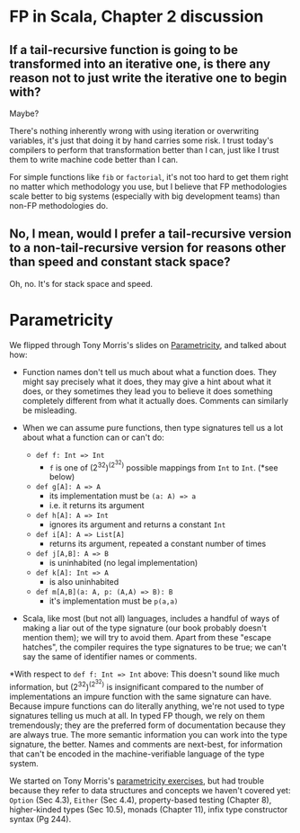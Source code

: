 # FP in Scala, Chapter 2 discussion

## If a tail-recursive function is going to be transformed into an iterative one, is there any reason not to just write the iterative one to begin with?

<!-- Is there any benefit to writing tail-recursive pure functions if it's just going to be converted to an iterative algorithm, beyond recovering the performance that an iterative algorithm would have had? -->

Maybe? 

There's nothing inherently wrong with using iteration or overwriting variables, it's just that doing it by hand carries some risk.  I trust today's compilers to perform that transformation better than I can, just like I trust them to write machine code better than I can.

For simple functions like `fib` or `factorial`, it's not too hard to get them right no matter which methodology you use, but I believe that FP methodologies scale better to big systems (especially with big development teams) than non-FP methodologies do.

## No, I mean, would I prefer a tail-recursive version to a non-tail-recursive version for reasons other than speed and constant stack space?

Oh, no.  It's for stack space and speed.

# Parametricity

We flipped through Tony Morris's slides on [Parametricity](http://tonymorris.github.io/talks/#4985cb8e6d8d9a24e32d98204526c8e3b9319e33), and talked about how:

* Function names don't tell us much about what a function does. They might say precisely what it does, they may give a hint about what it does, or they sometimes they lead you to believe it does something completely different from what it actually does.  Comments can similarly be misleading.

* When we can assume pure functions, then type signatures tell us a lot about what a function can or can't do:
    * `def f: Int => Int` 
        * `f` is one of (2<sup>32</sup>)<sup>(2<sup>32</sup>)</sup> possible mappings from `Int` to `Int`.  (*see below)
    * `def g[A]: A => A` 
        * its implementation must be `(a: A) => a`
        * i.e. it returns its argument
    * `def h[A]: A => Int`
        * ignores its argument and returns a constant `Int`
    * `def i[A]: A => List[A]`
        * returns its argument, repeated a constant number of times
    * `def j[A,B]: A => B`
        * is uninhabited (no legal implementation)
    * `def k[A]: Int => A`
        * is also uninhabited
    * `def m[A,B](a: A, p: (A,A) => B): B`
        *  it's implementation must be `p(a,a)`

* Scala, like most (but not all) languages, includes a handful of ways of making a liar out of the type signature (our book probably doesn't mention them); we will try to avoid them.  Apart from these "escape hatches", the compiler requires the type signatures to be true; we can't say the same of identifier names or comments.

\*With respect to `def f: Int => Int` above: This doesn't sound like much information, but (2<sup>32</sup>)<sup>(2<sup>32</sup>)</sup> is insignificant compared to the number of implementations an impure function with the same signature can have.  Because impure functions can do literally anything, we're not used to type signatures telling us much at all.  In typed FP though, we rely on them tremendously; they are the preferred form of documentation because they are always true.  The more semantic information you can work into the type signature, the better.  Names and comments are next-best, for information that can't be encoded in the machine-verifiable language of the type system.
    
We started on Tony Morris's [parametricity exercises](https://github.com/refried/parametricity-exercises/blob/master/parametricity.scala), but had trouble because they refer to data structures and concepts we haven't covered yet: `Option` (Sec 4.3), `Either` (Sec 4.4), property-based testing (Chapter 8), higher-kinded types (Sec 10.5), monads (Chapter 11), infix type constructor syntax (Pg 244).
